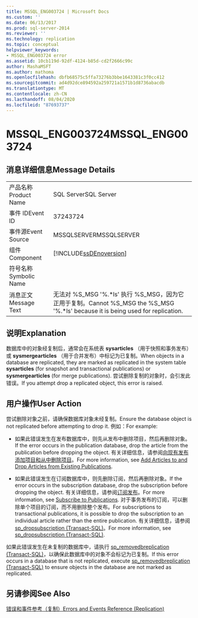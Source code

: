 ```yaml
---
title: MSSQL_ENG003724 | Microsoft Docs
ms.custom: ''
ms.date: 06/13/2017
ms.prod: sql-server-2014
ms.reviewer: ''
ms.technology: replication
ms.topic: conceptual
helpviewer_keywords:
- MSSQL_ENG003724 error
ms.assetid: 10cb119d-92df-4124-b85d-cd2f2666c99c
author: MashaMSFT
ms.author: mathoma
ms.openlocfilehash: dbfb68575c5ffa73276b3bbe1643381c3f0cc412
ms.sourcegitcommit: ad4d92dce894592a259721a1571b1d8736abacdb
ms.translationtype: MT
ms.contentlocale: zh-CN
ms.lasthandoff: 08/04/2020
ms.locfileid: "87693737"
---
```

# <a name="mssql_eng003724"></a><span data-ttu-id="69e95-102">MSSQL_ENG003724</span><span class="sxs-lookup"><span data-stu-id="69e95-102">MSSQL_ENG003724</span></span>
    
## <a name="message-details"></a><span data-ttu-id="69e95-103">消息详细信息</span><span class="sxs-lookup"><span data-stu-id="69e95-103">Message Details</span></span>  
  
|||  
|-|-|  
|<span data-ttu-id="69e95-104">产品名称</span><span class="sxs-lookup"><span data-stu-id="69e95-104">Product Name</span></span>|<span data-ttu-id="69e95-105">SQL Server</span><span class="sxs-lookup"><span data-stu-id="69e95-105">SQL Server</span></span>|  
|<span data-ttu-id="69e95-106">事件 ID</span><span class="sxs-lookup"><span data-stu-id="69e95-106">Event ID</span></span>|<span data-ttu-id="69e95-107">3724</span><span class="sxs-lookup"><span data-stu-id="69e95-107">3724</span></span>|  
|<span data-ttu-id="69e95-108">事件源</span><span class="sxs-lookup"><span data-stu-id="69e95-108">Event Source</span></span>|<span data-ttu-id="69e95-109">MSSQLSERVER</span><span class="sxs-lookup"><span data-stu-id="69e95-109">MSSQLSERVER</span></span>|  
|<span data-ttu-id="69e95-110">组件</span><span class="sxs-lookup"><span data-stu-id="69e95-110">Component</span></span>|[!INCLUDE[ssDEnoversion](../../includes/ssdenoversion-md.md)]|  
|<span data-ttu-id="69e95-111">符号名称</span><span class="sxs-lookup"><span data-stu-id="69e95-111">Symbolic Name</span></span>||  
|<span data-ttu-id="69e95-112">消息正文</span><span class="sxs-lookup"><span data-stu-id="69e95-112">Message Text</span></span>|<span data-ttu-id="69e95-113">无法对 %S_MSG '%.\*ls' 执行 %S_MSG，因为它正用于复制。</span><span class="sxs-lookup"><span data-stu-id="69e95-113">Cannot %S_MSG the %S_MSG '%.\*ls' because it is being used for replication.</span></span>|  
  
## <a name="explanation"></a><span data-ttu-id="69e95-114">说明</span><span class="sxs-lookup"><span data-stu-id="69e95-114">Explanation</span></span>  
 <span data-ttu-id="69e95-115">数据库中的对象经复制后，通常会在系统表 **sysarticles** （用于快照和事务发布）或 **sysmergearticles** （用于合并发布）中标记为已复制。</span><span class="sxs-lookup"><span data-stu-id="69e95-115">When objects in a database are replicated, they are marked as replicated in the system table **sysarticles** (for snapshot and transactional publications) or **sysmergearticles** (for merge publications).</span></span> <span data-ttu-id="69e95-116">尝试删除复制的对象时，会引发此错误。</span><span class="sxs-lookup"><span data-stu-id="69e95-116">If you attempt drop a replicated object, this error is raised.</span></span>  
  
## <a name="user-action"></a><span data-ttu-id="69e95-117">用户操作</span><span class="sxs-lookup"><span data-stu-id="69e95-117">User Action</span></span>  
 <span data-ttu-id="69e95-118">尝试删除对象之前，请确保数据库对象未经复制。</span><span class="sxs-lookup"><span data-stu-id="69e95-118">Ensure the database object is not replicated before attempting to drop it.</span></span> <span data-ttu-id="69e95-119">例如：</span><span class="sxs-lookup"><span data-stu-id="69e95-119">For example:</span></span>  
  
-   <span data-ttu-id="69e95-120">如果此错误发生在发布数据库中，则先从发布中删除项目，然后再删除对象。</span><span class="sxs-lookup"><span data-stu-id="69e95-120">If the error occurs in the publication database, drop the article from the publication before dropping the object.</span></span> <span data-ttu-id="69e95-121">有关详细信息，请参阅[向现有发布添加项目和从中删除项目](publish/add-articles-to-and-drop-articles-from-existing-publications.md)。</span><span class="sxs-lookup"><span data-stu-id="69e95-121">For more information, see [Add Articles to and Drop Articles from Existing Publications](publish/add-articles-to-and-drop-articles-from-existing-publications.md).</span></span>  
  
-   <span data-ttu-id="69e95-122">如果此错误发生在订阅数据库中，则先删除订阅，然后再删除对象。</span><span class="sxs-lookup"><span data-stu-id="69e95-122">If the error occurs in the subscription database, drop the subscription before dropping the object.</span></span> <span data-ttu-id="69e95-123">有关详细信息，请参阅[订阅发布](subscribe-to-publications.md)。</span><span class="sxs-lookup"><span data-stu-id="69e95-123">For more information, see [Subscribe to Publications](subscribe-to-publications.md).</span></span> <span data-ttu-id="69e95-124">对于事务发布的订阅，可以删除单个项目的订阅，而不用删除整个发布。</span><span class="sxs-lookup"><span data-stu-id="69e95-124">For subscriptions to transactional publications, it is possible to drop the subscription to an individual article rather than the entire publication.</span></span> <span data-ttu-id="69e95-125">有关详细信息，请参阅 [sp_dropsubscription (Transact-SQL)](/sql/relational-databases/system-stored-procedures/sp-dropsubscription-transact-sql)。</span><span class="sxs-lookup"><span data-stu-id="69e95-125">For more information, see [sp_dropsubscription &#40;Transact-SQL&#41;](/sql/relational-databases/system-stored-procedures/sp-dropsubscription-transact-sql).</span></span>  
  
 <span data-ttu-id="69e95-126">如果此错误发生在未复制的数据库中，请执行 [sp_removedbreplication (Transact-SQL)](/sql/relational-databases/system-stored-procedures/sp-removedbreplication-transact-sql)，以确保此数据库中的对象不会标记为已复制。</span><span class="sxs-lookup"><span data-stu-id="69e95-126">If this error occurs in a database that is not replicated, execute [sp_removedbreplication &#40;Transact-SQL&#41;](/sql/relational-databases/system-stored-procedures/sp-removedbreplication-transact-sql) to ensure objects in the database are not marked as replicated.</span></span>  
  
## <a name="see-also"></a><span data-ttu-id="69e95-127">另请参阅</span><span class="sxs-lookup"><span data-stu-id="69e95-127">See Also</span></span>  
 [<span data-ttu-id="69e95-128">错误和事件参考（复制）</span><span class="sxs-lookup"><span data-stu-id="69e95-128">Errors and Events Reference &#40;Replication&#41;</span></span>](errors-and-events-reference-replication.md)  
  
  
